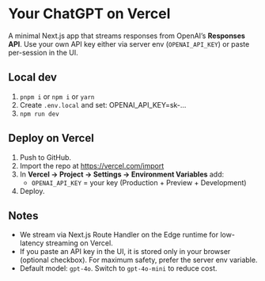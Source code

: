 # Your ChatGPT on Vercel

A minimal Next.js app that streams responses from OpenAI’s **Responses API**. Use your own API key either via server env (`OPENAI_API_KEY`) or paste per-session in the UI.

## Local dev

1. `pnpm i` or `npm i` or `yarn`
2. Create `.env.local` and set:
   OPENAI_API_KEY=sk-...
3. `npm run dev`

## Deploy on Vercel

1. Push to GitHub.
2. Import the repo at https://vercel.com/import
3. In **Vercel → Project → Settings → Environment Variables** add:
   - `OPENAI_API_KEY` = your key (Production + Preview + Development)
4. Deploy.

## Notes

- We stream via Next.js Route Handler on the Edge runtime for low-latency streaming on Vercel.
- If you paste an API key in the UI, it is stored only in your browser (optional checkbox). For maximum safety, prefer the server env variable.
- Default model: `gpt-4o`. Switch to `gpt-4o-mini` to reduce cost. 
